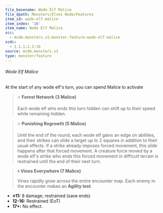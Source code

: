 ```yaml
---
file_basename: Wode Elf Malice
file_dpath: Monsters/Elves Wode/Features
item_id: wode-elf-malice
item_index: '16'
item_name: Wode Elf Malice
scc:
  - mcdm.monsters.v1:monster.feature:wode-elf-malice
scdc:
  - 1.1.1:2.2:16
source: mcdm.monsters.v1
type: monster/feature
---
```


###### Wode Elf Malice

At the start of any wode elf's turn, you can spend Malice to activate

<!-- -->
> ⭐️ **Forest Network (3 Malice)**
>
> Each wode elf who ends this turn hidden can shift up to their speed while remaining hidden.

<!-- -->
> ⭐️ **Punishing Regrowth (5 Malice)**
>
> Until the end of the round, each wode elf gains an edge on abilities, and their strikes can slide a target up to 2 squares in addition to their usual effects. If a strike already imposes forced movement, this slide happens after that forced movement. A creature force moved by a wode elf's strike who ends this forced movement in difficult terrain is restrained until the end of their next turn.

<!-- -->
> 🌀 **Vines Everywhere (7 Malice)**
>
> Vines rapidly grow across the entire encounter map. Each enemy in the encounter makes an **Agility test**.

- **≤11:** 8 damage; restrained (save ends)
- **12-16:** Restrained (EoT)
- **17+:** No effect.
